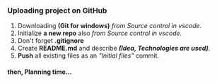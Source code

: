 ### Uploading project on GitHub
1. Downloading **(Git for windows)** _from Source control in vscode._
1. Initialize **a new repo** also _from Source control in vscode._
1. Don't forget **.gitignore**
1. Create **README.md** and describe ***(Idea, Technologies are used)***.
1. **Push** all existing files as an _"Initial files"_ commit.

#### then, Planning time...
